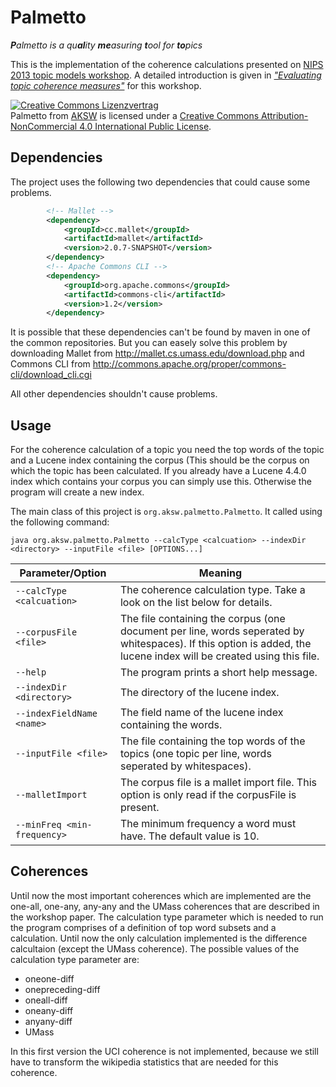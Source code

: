Palmetto
========
<i><b>P</b>almetto is a qu<b>al</b>ity <b>me</b>asuring <b>t</b>ool for <b>to</b>pics</i>

This is the implementation of the coherence calculations presented on <a href="https://sites.google.com/site/nips2013topicmodels/home">NIPS 2013 topic models workshop</a>. A detailed introduction is given in <a href="http://mimno.infosci.cornell.edu/nips2013ws/nips2013tm_submission_7.pdf">*"Evaluating topic coherence measures"*</a> for this workshop.

<a rel="license" href="http://creativecommons.org/licenses/by-nc/4.0/deed.de"><img alt="Creative Commons Lizenzvertrag" style="border-width:0" src="http://i.creativecommons.org/l/by-nc/4.0/88x31.png" /></a><br /><span xmlns:dct="http://purl.org/dc/terms/" property="dct:title">Palmetto</span> from <a xmlns:cc="http://creativecommons.org/ns#" href="http://aksw.org" property="cc:attributionName" rel="cc:attributionURL">AKSW</a> is licensed under a <a rel="license" href="http://creativecommons.org/licenses/by-nc/4.0/deed.de">Creative Commons Attribution-NonCommercial 4.0 International Public License</a>.

## Dependencies 

The project uses the following two dependencies that could cause some problems.

```XML
        <!-- Mallet -->
        <dependency>
            <groupId>cc.mallet</groupId>
            <artifactId>mallet</artifactId>
            <version>2.0.7-SNAPSHOT</version>
        </dependency>
        <!-- Apache Commons CLI -->
        <dependency>
            <groupId>org.apache.commons</groupId>
            <artifactId>commons-cli</artifactId>
            <version>1.2</version>
        </dependency>
```

It is possible that these dependencies can't be found by maven in one of the common repositories. But you can easely solve this problem by downloading Mallet from http://mallet.cs.umass.edu/download.php and Commons CLI from http://commons.apache.org/proper/commons-cli/download_cli.cgi

All other dependencies shouldn't cause problems.

## Usage

For the coherence calculation of a topic you need the top words of the topic and a Lucene index containing the corpus (This should be the corpus on which the topic has been calculated. If you already have a Lucene 4.4.0 index which contains your corpus you can simply use this. Otherwise the program will create a new index.

The main class of this project is `org.aksw.palmetto.Palmetto`. It called using the following command:

`java org.aksw.palmetto.Palmetto --calcType <calcuation> --indexDir <directory> --inputFile <file> [OPTIONS...]`

| Parameter/Option | Meaning |
| ------------- | ------------- |
| `--calcType <calcuation>` | The coherence calculation type. Take a look on the list below for details. |
| `--corpusFile <file>` | The file containing the corpus (one document per line, words seperated by whitespaces). If this option is added, the lucene index will be created using this file. |
| `--help` | The program prints a short help message. |
| `--indexDir <directory>` | The directory of the lucene index. |
| `--indexFieldName <name>` | The field name of the lucene index containing the words. |
| `--inputFile <file>` | The file containing the top words of the topics (one topic per line, words seperated by whitespaces).|
| `--malletImport` | The corpus file is a mallet import file. This option is only read if the corpusFile is present. |
| `--minFreq <min-frequency>` | The minimum frequency a word must have. The default value is 10.|

## Coherences

Until now the most important coherences which are implemented are the one-all, one-any, any-any and the UMass coherences that are described in the workshop paper. The calculation type parameter which is needed to run the program comprises of a definition of top word subsets and a calculation. Until now the only calculation implemented is the difference calcultaion (except the UMass coherence). The possible values of the calculation type parameter are:

* oneone-diff
* onepreceding-diff
* oneall-diff
* oneany-diff
* anyany-diff
* UMass
 
In this first version the UCI coherence is not implemented, because we still have to transform the wikipedia statistics that are needed for this coherence.
